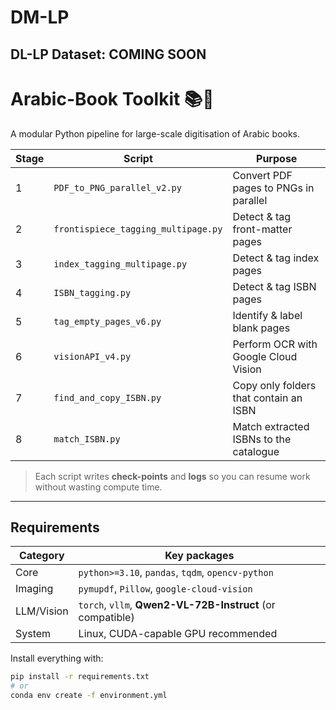 # DM-LP

## DL-LP Dataset: COMING SOON


# Arabic-Book Toolkit 📚🚀

A modular Python pipeline for large-scale digitisation of Arabic books.

| Stage | Script | Purpose |
|-------|--------|---------|
| 1 | `PDF_to_PNG_parallel_v2.py` | Convert PDF pages to PNGs in parallel |
| 2 | `frontispiece_tagging_multipage.py` | Detect & tag front-matter pages |
| 3 | `index_tagging_multipage.py` | Detect & tag index pages |
| 4 | `ISBN_tagging.py` | Detect & tag ISBN pages |
| 5 | `tag_empty_pages_v6.py` | Identify & label blank pages |
| 6 | `visionAPI_v4.py` | Perform OCR with Google Cloud Vision |
| 7 | `find_and_copy_ISBN.py` | Copy only folders that contain an ISBN |
| 8 | `match_ISBN.py` | Match extracted ISBNs to the catalogue |

> Each script writes **check-points** and **logs** so you can resume work without wasting compute time.

---

## Requirements

| Category | Key packages |
|----------|--------------|
| Core     | `python>=3.10`, `pandas`, `tqdm`, `opencv-python` |
| Imaging  | `pymupdf`, `Pillow`, `google-cloud-vision` |
| LLM/Vision | `torch`, `vllm`, **Qwen2-VL-72B-Instruct** (or compatible) |
| System   | Linux, CUDA-capable GPU recommended |

Install everything with:

```bash
pip install -r requirements.txt
# or
conda env create -f environment.yml
